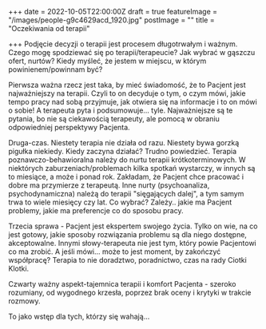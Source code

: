 +++
date = 2022-10-05T22:00:00Z
draft = true
featureImage = "/images/people-g9c4629acd_1920.jpg"
postImage = ""
title = "Oczekiwania od terapii"

+++
Podjęcie decyzji o terapii jest procesem długotrwałym i ważnym. Czego mogę spodziewać się po terapii/terapeucie? Jak wybrać w gąszczu ofert, nurtów? Kiedy myśleć, że jestem w miejscu, w którym powinienem/powinnam być?

Pierwsza ważna rzecz jest taka, by mieć świadomość, że to Pacjent jest najważniejszy na terapii. Czyli to on decyduje o tym, o czym mówi, jakie tempo pracy nad sobą przyjmuje, jak otwiera się na informacje i to on mówi o sobie! A terapeuta pyta i podsumowuje... tyle. Najważniejsze są te pytania, bo nie są ciekawością terapeuty, ale pomocą w obraniu odpowiedniej perspektywy Pacjenta. 

Druga-czas. Niestety terapia nie działa od razu. Niestety bywa gorzką pigułka niekiedy. Kiedy zaczyna działać? Trudno powiedzieć. Terapia poznawczo-behawioralna należy do nurtu terapii krótkoterminowych. W niektórych zaburzeniach/problemach kilka spotkań wystarczy, w innych są to miesiące, a może i ponad rok. Zakładam, że Pacjent chce pracować i dobre ma przymierze z terapeutą. Inne nurty (psychoanaliza, psychodynamiczna) należą do terapii "sięgających dalej", a tym samym trwa to wiele miesięcy czy lat. Co wybrać? Zależy.. jakie ma Pacjent problemy, jakie ma preferencje co do sposobu pracy.

Trzecia sprawa - Pacjent jest ekspertem swojego życia. Tylko on wie, na co jest gotowy, jakie sposoby rozwiązania problemu są dla niego dostępne, akceptowalne. Innymi słowy-terapeuta nie jest tym, który powie Pacjentowi co ma zrobić. A jeśli mówi... może to jest moment, by zakończyć współpracę? Terapia to nie doradztwo, poradnictwo, czas na rady Ciotki Klotki. 

Czwarty ważny aspekt-tajemnica terapii i komfort Pacjenta - szeroko rozumiany, od wygodnego krzesła, poprzez brak oceny i krytyki w trakcie rozmowy.

To jako wstęp dla tych, którzy się wahają...
